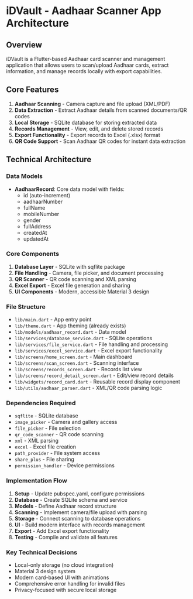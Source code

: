 # iDVault - Aadhaar Scanner App Architecture

## Overview
iDVault is a Flutter-based Aadhaar card scanner and management application that allows users to scan/upload Aadhaar cards, extract information, and manage records locally with export capabilities.

## Core Features
1. **Aadhaar Scanning** - Camera capture and file upload (XML/PDF)
2. **Data Extraction** - Extract Aadhaar details from scanned documents/QR codes
3. **Local Storage** - SQLite database for storing extracted data
4. **Records Management** - View, edit, and delete stored records
5. **Export Functionality** - Export records to Excel (.xlsx) format
6. **QR Code Support** - Scan Aadhaar QR codes for instant data extraction

## Technical Architecture

### Data Models
- **AadhaarRecord**: Core data model with fields:
  - id (auto-increment)
  - aadhaarNumber
  - fullName
  - mobileNumber
  - gender
  - fullAddress
  - createdAt
  - updatedAt

### Core Components
1. **Database Layer** - SQLite with sqflite package
2. **File Handling** - Camera, file picker, and document processing
3. **QR Scanner** - QR code scanning and XML parsing
4. **Excel Export** - Excel file generation and sharing
5. **UI Components** - Modern, accessible Material 3 design

### File Structure
- `lib/main.dart` - App entry point
- `lib/theme.dart` - App theming (already exists)
- `lib/models/aadhaar_record.dart` - Data model
- `lib/services/database_service.dart` - SQLite operations
- `lib/services/file_service.dart` - File handling and processing
- `lib/services/excel_service.dart` - Excel export functionality
- `lib/screens/home_screen.dart` - Main dashboard
- `lib/screens/scan_screen.dart` - Scanning interface
- `lib/screens/records_screen.dart` - Records list view
- `lib/screens/record_detail_screen.dart` - Edit/view record details
- `lib/widgets/record_card.dart` - Reusable record display component
- `lib/utils/aadhaar_parser.dart` - XML/QR code parsing logic

### Dependencies Required
- `sqflite` - SQLite database
- `image_picker` - Camera and gallery access
- `file_picker` - File selection
- `qr_code_scanner` - QR code scanning
- `xml` - XML parsing
- `excel` - Excel file creation
- `path_provider` - File system access
- `share_plus` - File sharing
- `permission_handler` - Device permissions

### Implementation Flow
1. **Setup** - Update pubspec.yaml, configure permissions
2. **Database** - Create SQLite schema and service
3. **Models** - Define Aadhaar record structure
4. **Scanning** - Implement camera/file upload with parsing
5. **Storage** - Connect scanning to database operations
6. **UI** - Build modern interface with records management
7. **Export** - Add Excel export functionality
8. **Testing** - Compile and validate all features

### Key Technical Decisions
- Local-only storage (no cloud integration)
- Material 3 design system
- Modern card-based UI with animations
- Comprehensive error handling for invalid files
- Privacy-focused with secure local storage

